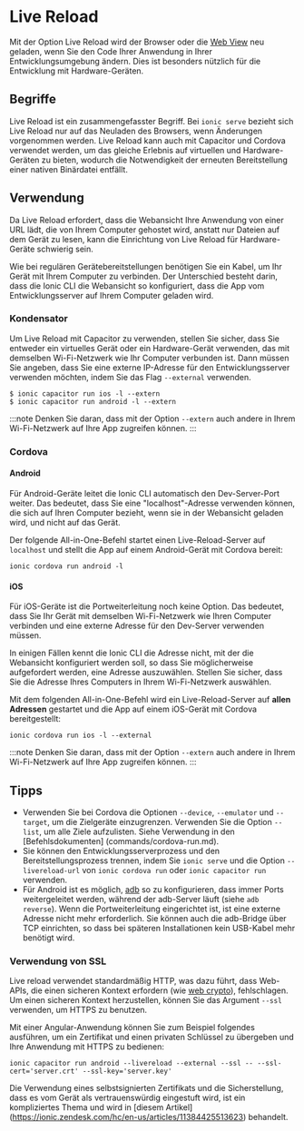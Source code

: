 # Live Reload

Mit der Option Live Reload wird der Browser oder die [Web View](../core-concepts/webview.md) neu geladen, wenn Sie den Code Ihrer Anwendung in Ihrer Entwicklungsumgebung ändern. Dies ist besonders nützlich für die Entwicklung mit Hardware-Geräten.

## Begriffe

Live Reload ist ein zusammengefasster Begriff. Bei `ionic serve` bezieht sich Live Reload nur auf das Neuladen des Browsers, wenn Änderungen vorgenommen werden. Live Reload kann auch mit Capacitor und Cordova verwendet werden, um das gleiche Erlebnis auf virtuellen und Hardware-Geräten zu bieten, wodurch die Notwendigkeit der erneuten Bereitstellung einer nativen Binärdatei entfällt.

## Verwendung

Da Live Reload erfordert, dass die Webansicht Ihre Anwendung von einer URL lädt, die von Ihrem Computer gehostet wird, anstatt nur Dateien auf dem Gerät zu lesen, kann die Einrichtung von Live Reload für Hardware-Geräte schwierig sein.

Wie bei regulären Gerätebereitstellungen benötigen Sie ein Kabel, um Ihr Gerät mit Ihrem Computer zu verbinden. Der Unterschied besteht darin, dass die Ionic CLI die Webansicht so konfiguriert, dass die App vom Entwicklungsserver auf Ihrem Computer geladen wird.

### Kondensator

Um Live Reload mit Capacitor zu verwenden, stellen Sie sicher, dass Sie entweder ein virtuelles Gerät oder ein Hardware-Gerät verwenden, das mit demselben Wi-Fi-Netzwerk wie Ihr Computer verbunden ist. Dann müssen Sie angeben, dass Sie eine externe IP-Adresse für den Entwicklungsserver verwenden möchten, indem Sie das Flag `--external` verwenden.

```shell
$ ionic capacitor run ios -l --extern
$ ionic capacitor run android -l --extern
```

:::note
Denken Sie daran, dass mit der Option `--extern` auch andere in Ihrem Wi-Fi-Netzwerk auf Ihre App zugreifen können.
:::

### Cordova

#### Android

Für Android-Geräte leitet die Ionic CLI automatisch den Dev-Server-Port weiter. Das bedeutet, dass Sie eine "localhost"-Adresse verwenden können, die sich auf Ihren Computer bezieht, wenn sie in der Webansicht geladen wird, und nicht auf das Gerät.

Der folgende All-in-One-Befehl startet einen Live-Reload-Server auf `localhost` und stellt die App auf einem Android-Gerät mit Cordova bereit:

```shell
ionic cordova run android -l
```

#### iOS

Für iOS-Geräte ist die Portweiterleitung noch keine Option. Das bedeutet, dass Sie Ihr Gerät mit demselben Wi-Fi-Netzwerk wie Ihren Computer verbinden und eine externe Adresse für den Dev-Server verwenden müssen.

In einigen Fällen kennt die Ionic CLI die Adresse nicht, mit der die Webansicht konfiguriert werden soll, so dass Sie möglicherweise aufgefordert werden, eine Adresse auszuwählen. Stellen Sie sicher, dass Sie die Adresse Ihres Computers in Ihrem Wi-Fi-Netzwerk auswählen.

Mit dem folgenden All-in-One-Befehl wird ein Live-Reload-Server auf **allen Adressen** gestartet und die App auf einem iOS-Gerät mit Cordova bereitgestellt:

```shell
ionic cordova run ios -l --external
```

:::note
Denken Sie daran, dass mit der Option `--extern` auch andere in Ihrem Wi-Fi-Netzwerk auf Ihre App zugreifen können.
:::

## Tipps

- Verwenden Sie bei Cordova die Optionen `--device`, `--emulator` und `--target`, um die Zielgeräte einzugrenzen. Verwenden Sie die Option `--list`, um alle Ziele aufzulisten. Siehe Verwendung in den [Befehlsdokumenten] (commands/cordova-run.md).
- Sie können den Entwicklungsserverprozess und den Bereitstellungsprozess trennen, indem Sie `ionic serve` und die Option `--livereload-url` von `ionic cordova run` oder `ionic capacitor run` verwenden.
- Für Android ist es möglich, [adb](https://developer.android.com/studio/command-line/adb) so zu konfigurieren, dass immer Ports weitergeleitet werden, während der adb-Server läuft (siehe `adb reverse`). Wenn die Portweiterleitung eingerichtet ist, ist eine externe Adresse nicht mehr erforderlich. Sie können auch die adb-Bridge über TCP einrichten, so dass bei späteren Installationen kein USB-Kabel mehr benötigt wird.

### Verwendung von SSL

Live reload verwendet standardmäßig HTTP, was dazu führt, dass Web-APIs, die einen sicheren Kontext erfordern (wie [web crypto](https://developer.mozilla.org/en-US/docs/Web/API/Web_Crypto_API)), fehlschlagen. Um einen sicheren Kontext herzustellen, können Sie das Argument `--ssl` verwenden, um HTTPS zu benutzen.

Mit einer Angular-Anwendung können Sie zum Beispiel folgendes ausführen, um ein Zertifikat und einen privaten Schlüssel zu übergeben und Ihre Anwendung mit HTTPS zu bedienen:
```shell
ionic capacitor run android --livereload --external --ssl -- --ssl-cert='server.crt' --ssl-key='server.key'
```

Die Verwendung eines selbstsignierten Zertifikats und die Sicherstellung, dass es vom Gerät als vertrauenswürdig eingestuft wird, ist ein kompliziertes Thema und wird in [diesem Artikel] (https://ionic.zendesk.com/hc/en-us/articles/11384425513623) behandelt.